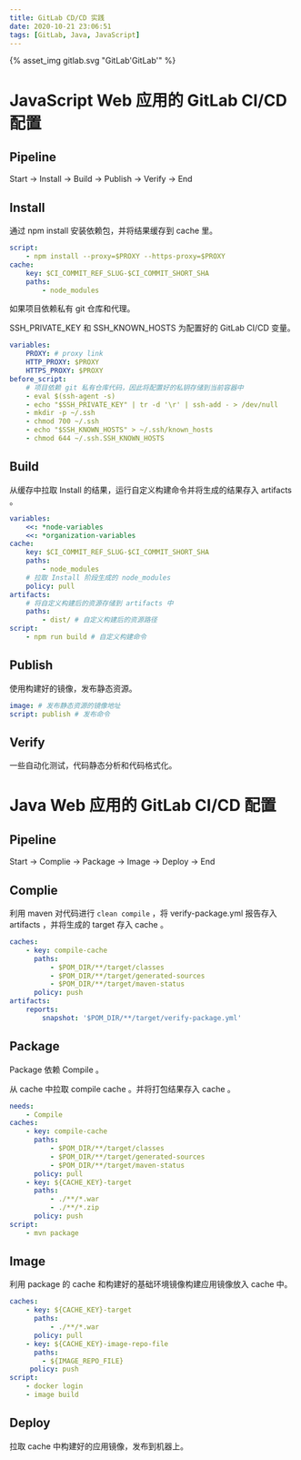```yaml
---
title: GitLab CD/CD 实践
date: 2020-10-21 23:06:51
tags: [GitLab, Java, JavaScript]
---
```


{% asset_img gitlab.svg "GitLab'GitLab'" %}

# JavaScript Web 应用的 GitLab CI/CD 配置

## Pipeline

Start -> Install -> Build -> Publish -> Verify -> End

## Install

通过 npm install 安装依赖包，并将结果缓存到 cache 里。

```yml
script:
    - npm install --proxy=$PROXY --https-proxy=$PROXY
cache:
    key: $CI_COMMIT_REF_SLUG-$CI_COMMIT_SHORT_SHA
    paths:
        - node_modules
```

如果项目依赖私有 git 仓库和代理。

SSH_PRIVATE_KEY 和 SSH_KNOWN_HOSTS 为配置好的 GitLab CI/CD 变量。

```yml
variables:
    PROXY: # proxy link
    HTTP_PROXY: $PROXY
    HTTPS_PROXY: $PROXY
before_script:
    # 项目依赖 git 私有仓库代码，因此将配置好的私钥存储到当前容器中
    - eval $(ssh-agent -s)
    - echo "$SSH_PRIVATE_KEY" | tr -d '\r' | ssh-add - > /dev/null
    - mkdir -p ~/.ssh
    - chmod 700 ~/.ssh
    - echo "$SSH_KNOWN_HOSTS" > ~/.ssh/known_hosts
    - chmod 644 ~/.ssh.SSH_KNOWN_HOSTS
```

## Build

从缓存中拉取 Install 的结果，运行自定义构建命令并将生成的结果存入 artifacts 。

```yml
variables:
    <<: *node-variables
    <<: *organization-variables
cache:
    key: $CI_COMMIT_REF_SLUG-$CI_COMMIT_SHORT_SHA
    paths:
        - node_modules
    # 拉取 Install 阶段生成的 node_modules
    policy: pull
artifacts:
    # 将自定义构建后的资源存储到 artifacts 中
    paths:
        - dist/ # 自定义构建后的资源路径
script:
    - npm run build # 自定义构建命令
```

## Publish

使用构建好的镜像，发布静态资源。

```yml
image: # 发布静态资源的镜像地址
script: publish # 发布命令
```

## Verify

一些自动化测试，代码静态分析和代码格式化。

# Java Web 应用的 GitLab CI/CD 配置

## Pipeline

Start -> Complie -> Package -> Image -> Deploy -> End

## Complie

利用 maven 对代码进行 `clean compile` ，将 verify-package.yml 报告存入 artifacts ，并将生成的 target 存入 cache 。

```yml
caches:
    - key: compile-cache
      paths:
          - $POM_DIR/**/target/classes
          - $POM_DIR/**/target/generated-sources
          - $POM_DIR/**/target/maven-status
      policy: push
artifacts:
    reports:
        snapshot: '$POM_DIR/**/target/verify-package.yml'
```

## Package

Package 依赖 Compile 。

从 cache 中拉取 compile cache 。并将打包结果存入 cache 。

```yml
needs:
    - Compile
caches:
    - key: compile-cache
      paths:
          - $POM_DIR/**/target/classes
          - $POM_DIR/**/target/generated-sources
          - $POM_DIR/**/target/maven-status
      policy: pull
    - key: ${CACHE_KEY}-target
      paths:
          - ./**/*.war
          - ./**/*.zip
      policy: push
script:
    - mvn package
```

## Image

利用 package 的 cache 和构建好的基础环境镜像构建应用镜像放入 cache 中。

```yml
caches:
    - key: ${CACHE_KEY}-target
      paths:
          - ./**/*.war
      policy: pull
    - key: ${CACHE_KEY}-image-repo-file
      paths:
        - ${IMAGE_REPO_FILE}
     policy: push
script:
    - docker login
    - image build
```

## Deploy

拉取 cache 中构建好的应用镜像，发布到机器上。
